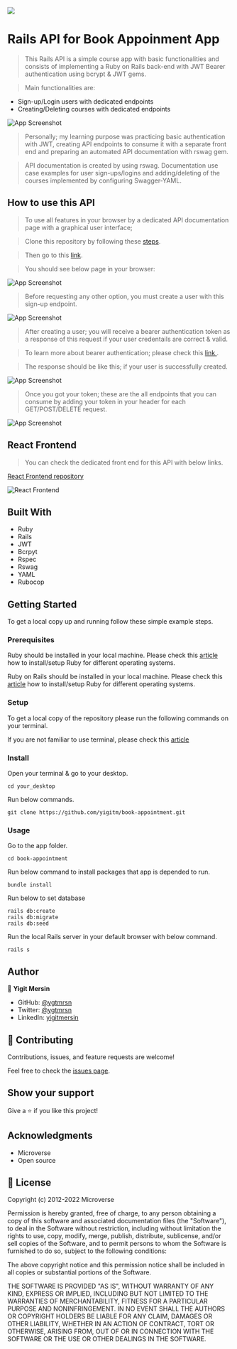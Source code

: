 ![](https://img.shields.io/badge/Microverse-blueviolet)

# Rails API for Book Appoinment App

> This Rails API is a simple course app with basic functionalities and consists of implementing a Ruby on Rails back-end with JWT Bearer authentication using bcrypt & JWT gems.

> Main functionalities are:

- Sign-up/Login users with dedicated endpoints
- Creating/Deleting courses with dedicated endpoints

![App Screenshot](app/assests/api-doc-1.png)

> Personally; my learning purpose was practicing basic authentication with JWT, creating API endpoints to consume it with a separate front end and preparing an automated API documentation with rswag gem.

> API documentation is created by using rswag. Documentation use case examples for user sign-ups/logins and adding/deleting of the courses implemented by configuring Swagger-YAML.

## How to use this API

> To use all features in your browser by a dedicated API documentation page with a graphical user interface;

> Clone this repository by following these [steps](#Getting-Started).

> Then go to this [link](http://localhost:3000/api-docs).

> You should see below page in your browser:

![App Screenshot](app/assests/api-doc-1.png)

> Before requesting any other option, you must create a user with this sign-up endpoint.

![App Screenshot](app/assests/api-doc-create-user.png)

> After creating a user; you will receive a bearer authentication token as a response of this request if your user credentails are correct & valid.

> To learn more about bearer authentication; please check this [ link ](https://swagger.io/docs/specification/authentication/bearer-authentication/).

> The response should be like this; if your user is successfully created.

![App Screenshot](app/assests/api-doc-token.png)

> Once you got your token; these are the all endpoints that you can consume by adding your token in your header for each GET/POST/DELETE request.

![App Screenshot](app/assests/api-doc-2.png)

## React Frontend

> You can check the dedicated front end for this API with below links.

[ React Frontend repository]()

![React Frontend]()

## Built With

- Ruby
- Rails
- JWT
- Bcrpyt
- Rspec
- Rswag
- YAML
- Rubocop

## Getting Started

To get a local copy up and running follow these simple example steps.

### Prerequisites

Ruby should be installed in your local machine. Please check this [article](https://www.theodinproject.com/lessons/ruby-installing-ruby) how to install/setup Ruby for different operating systems.

Ruby on Rails should be installed in your local machine. Please check this [article](https://www.theodinproject.com/lessons/ruby-on-rails-installing-rails) how to install/setup Ruby for different operating systems.

### Setup

To get a local copy of the repository please run the following commands on your terminal.

If you are not familiar to use terminal, please check this [article](https://www.theodinproject.com/courses/web-development-101/lessons/command-line-basics-web-development-101)

### Install

Open your terminal & go to your desktop.

```
cd your_desktop
```

Run below commands.

```
git clone https://github.com/yigitm/book-appointment.git
```

### Usage

Go to the app folder.

```
cd book-appointment
```

Run below command to install packages that app is depended to run.

```
bundle install
```

Run below to set database

```
rails db:create
rails db:migrate
rails db:seed
```

Run the local Rails server in your default browser with below command.

```
rails s
```

## Author

👤 **Yigit Mersin**

- GitHub: [@ygtmrsn](https://github.com/ygtmrsn)
- Twitter: [@ygtmrsn](https://twitter.com/ygtmrsn)
- LinkedIn: [yigitmersin](linkedin.com/in/yigitmersin)

## 🤝 Contributing

Contributions, issues, and feature requests are welcome!

Feel free to check the [issues page](https://github.com/yigitm/book-appointment/issues).

## Show your support

Give a ⭐️ if you like this project!

## Acknowledgments

- Microverse
- Open source

## 📝 License

Copyright (c) 2012-2022 Microverse

Permission is hereby granted, free of charge, to any person obtaining
a copy of this software and associated documentation files (the
"Software"), to deal in the Software without restriction, including
without limitation the rights to use, copy, modify, merge, publish,
distribute, sublicense, and/or sell copies of the Software, and to
permit persons to whom the Software is furnished to do so, subject to
the following conditions:

The above copyright notice and this permission notice shall be
included in all copies or substantial portions of the Software.

THE SOFTWARE IS PROVIDED "AS IS", WITHOUT WARRANTY OF ANY KIND,
EXPRESS OR IMPLIED, INCLUDING BUT NOT LIMITED TO THE WARRANTIES OF
MERCHANTABILITY, FITNESS FOR A PARTICULAR PURPOSE AND
NONINFRINGEMENT. IN NO EVENT SHALL THE AUTHORS OR COPYRIGHT HOLDERS BE
LIABLE FOR ANY CLAIM, DAMAGES OR OTHER LIABILITY, WHETHER IN AN ACTION
OF CONTRACT, TORT OR OTHERWISE, ARISING FROM, OUT OF OR IN CONNECTION
WITH THE SOFTWARE OR THE USE OR OTHER DEALINGS IN THE SOFTWARE.
